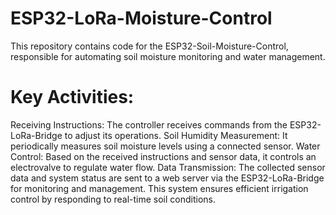 # ESP32-LoRa-Moisture-Control

This repository contains code for the ESP32-Soil-Moisture-Control, responsible for automating soil moisture monitoring and water management.

# Key Activities:
Receiving Instructions: The controller receives commands from the ESP32-LoRa-Bridge to adjust its operations.
Soil Humidity Measurement: It periodically measures soil moisture levels using a connected sensor.
Water Control: Based on the received instructions and sensor data, it controls an electrovalve to regulate water flow.
Data Transmission: The collected sensor data and system status are sent to a web server via the ESP32-LoRa-Bridge for monitoring and management.
This system ensures efficient irrigation control by responding to real-time soil conditions.

